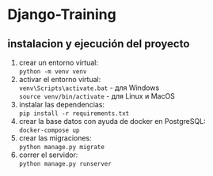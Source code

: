 # Django-Training

## instalacion y ejecución del proyecto
1. crear un entorno virtual:\
```python -m venv venv```
2. activar el entorno virtual:\
```venv\Scripts\activate.bat``` - для Windows \
```source venv/bin/activate``` - для Linux и MacOS
3. instalar las dependencias:\
```pip install -r requirements.txt```
4. crear la base datos con ayuda de docker en PostgreSQL:\
```docker-compose up```
5. crear las migraciones:\
```python manage.py migrate```
6. correr el servidor:\
```python manage.py runserver```